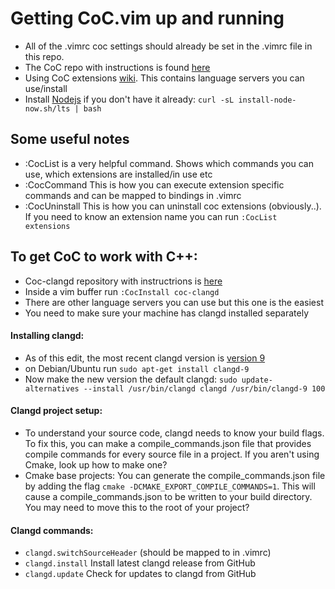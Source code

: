 # Getting CoC.vim up and running

- All of the .vimrc coc settings should already be set in the .vimrc file in this repo.
- The CoC repo with instructions is found [here](https://github.com/neoclide/coc.vim)
- Using CoC extensions [wiki](https://github.com/neoclide/coc.vim/wiki/Using-coc-extensions). This contains language servers you can use/install
- Install [Nodejs](https://nodejs.org/en/download/) if you don't have it already: `curl -sL install-node-now.sh/lts | bash`

## Some useful notes

- :CocList is a very helpful command. Shows which commands you can use, which extensions are installed/in use etc
- :CocCommand <command> This is how you can execute extension specific commands and can be mapped to bindings in .vimrc
- :CocUninstall <extension> This is how you can uninstall coc extensions (obviously..). If you need to know an extension name you can run `:CocList extensions`

## To get CoC to work with C++:

- Coc-clangd repository with instructrions is [here](https://github.com/clangd/coc-clangd)
- Inside a vim buffer run `:CocInstall coc-clangd`
- There are other language servers you can use but this one is the easiest
- You need to make sure your machine has clangd installed separately

#### Installing clangd:

- As of this edit, the most recent clangd version is [version 9](https://clangd.llvm.org/installation.html)
- on Debian/Ubuntu run `sudo apt-get install clangd-9`
- Now make the new version the default clangd: `sudo update-alternatives --install /usr/bin/clangd clangd /usr/bin/clangd-9 100`

#### Clangd project setup:

- To understand your source code, clangd needs to know your build flags. To fix this, you can make a compile_commands.json file that provides compile commands for every source file in a project. If you aren't using Cmake, look up how to make one?
- Cmake base projects: You can generate the compile_commands.json file by adding the flag `cmake -DCMAKE_EXPORT_COMPILE_COMMANDS=1`. This will cause a compile_commands.json to be written to your build directory. You may need to move this to the root of your project?

#### Clangd commands:

- `clangd.switchSourceHeader` (should be mapped to <Leader><C-o> in .vimrc)
- `clangd.install`            Install latest clangd release from GitHub
- `clangd.update`             Check for updates to clangd from GitHub

